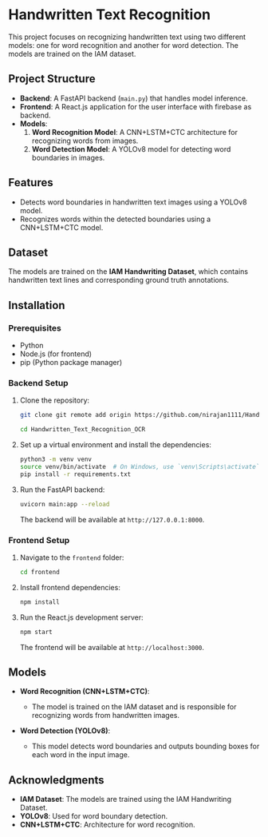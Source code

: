 # Handwritten Text Recognition

This project focuses on recognizing handwritten text using two different models: one for word recognition and another for word detection. The models are trained on the IAM dataset.

## Project Structure

- **Backend**: A FastAPI backend (`main.py`) that handles model inference.
- **Frontend**: A React.js application for the user interface with firebase as backend. 
- **Models**: 
  1. **Word Recognition Model**: A CNN+LSTM+CTC architecture for recognizing words from images.
  2. **Word Detection Model**: A YOLOv8 model for detecting word boundaries in images.

## Features

- Detects word boundaries in handwritten text images using a YOLOv8 model.
- Recognizes words within the detected boundaries using a CNN+LSTM+CTC model.

## Dataset

The models are trained on the **IAM Handwriting Dataset**, which contains handwritten text lines and corresponding ground truth annotations.

## Installation

### Prerequisites

- Python 
- Node.js (for frontend)
- pip (Python package manager)

### Backend Setup

1. Clone the repository:

    ```bash
    git clone git remote add origin https://github.com/nirajan1111/Handwritten_Text_Recognition_OCR.git

    cd Handwritten_Text_Recognition_OCR
    ```

2. Set up a virtual environment and install the dependencies:

    ```bash
    python3 -m venv venv
    source venv/bin/activate  # On Windows, use `venv\Scripts\activate`
    pip install -r requirements.txt
    ```

3. Run the FastAPI backend:

    ```bash
    uvicorn main:app --reload
    ```

   The backend will be available at `http://127.0.0.1:8000`.

### Frontend Setup

1. Navigate to the `frontend` folder:

    ```bash
    cd frontend
    ```

2. Install frontend dependencies:

    ```bash
    npm install
    ```

3. Run the React.js development server:

    ```bash
    npm start
    ```

   The frontend will be available at `http://localhost:3000`.



## Models

- **Word Recognition (CNN+LSTM+CTC)**:
  - The model is trained on the IAM dataset and is responsible for recognizing words from handwritten images.
  
- **Word Detection (YOLOv8)**:
  - This model detects word boundaries and outputs bounding boxes for each word in the input image.

## Acknowledgments
- **IAM Dataset**: The models are trained using the IAM Handwriting Dataset.
- **YOLOv8**: Used for word boundary detection.
- **CNN+LSTM+CTC**: Architecture for word recognition.